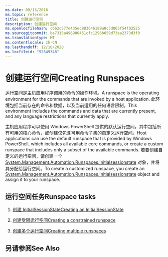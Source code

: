 ```yaml
---
ms.date: 09/13/2016
ms.topic: reference
title: 创建运行空间
description: 创建运行空间
ms.openlocfilehash: c6b2c577e435ec88364b189a0c3d065f54f02525
ms.sourcegitcommit: ba7315a496986451cfc1296b659d73ea2373d3f0
ms.translationtype: MT
ms.contentlocale: zh-CN
ms.lasthandoff: 12/10/2020
ms.locfileid: "92649348"
---
```

# <a name="creating-runspaces"></a><span data-ttu-id="a2fb9-103">创建运行空间</span><span class="sxs-lookup"><span data-stu-id="a2fb9-103">Creating Runspaces</span></span>

<span data-ttu-id="a2fb9-104">运行空间是主机应用程序调用的命令的操作环境。</span><span class="sxs-lookup"><span data-stu-id="a2fb9-104">A runspace is the operating environment for the commands that are invoked by a host application.</span></span> <span data-ttu-id="a2fb9-105">此环境包括当前存在的命令和数据，以及当前适用的任何语言限制。</span><span class="sxs-lookup"><span data-stu-id="a2fb9-105">This environment includes the commands and data that are currently present, and any language restrictions that currently apply.</span></span>

 <span data-ttu-id="a2fb9-106">主机应用程序可以使用 Windows PowerShell 提供的默认运行空间，其中包括所有可用的核心命令，或创建仅包含可用命令子集的自定义运行空间。</span><span class="sxs-lookup"><span data-stu-id="a2fb9-106">Host applications can use the default runspace that is provided by Windows PowerShell, which includes all available core commands, or create a custom runspace that includes only a subset of the available commands.</span></span> <span data-ttu-id="a2fb9-107">若要创建自定义的运行空间，请创建一个 [System.Management.Automation.Runspaces.Initialsessionstate](/dotnet/api/System.Management.Automation.Runspaces.InitialSessionState) 对象，并将其分配给运行空间。</span><span class="sxs-lookup"><span data-stu-id="a2fb9-107">To create a customized runspace, you create an [System.Management.Automation.Runspaces.Initialsessionstate](/dotnet/api/System.Management.Automation.Runspaces.InitialSessionState) object and assign it to your runspace.</span></span>

## <a name="runspace-tasks"></a><span data-ttu-id="a2fb9-108">运行空间任务</span><span class="sxs-lookup"><span data-stu-id="a2fb9-108">Runspace tasks</span></span>

1. [<span data-ttu-id="a2fb9-109">创建 InitialSessionState</span><span class="sxs-lookup"><span data-stu-id="a2fb9-109">Creating an InitialSessionState</span></span>](./creating-an-initialsessionstate.md)

2. [<span data-ttu-id="a2fb9-110">创建受限运行空间</span><span class="sxs-lookup"><span data-stu-id="a2fb9-110">Creating a constrained runspace</span></span>](./creating-a-constrained-runspace.md)

3. [<span data-ttu-id="a2fb9-111">创建多个运行空间</span><span class="sxs-lookup"><span data-stu-id="a2fb9-111">Creating multiple runspaces</span></span>](./creating-multiple-runspaces.md)

## <a name="see-also"></a><span data-ttu-id="a2fb9-112">另请参阅</span><span class="sxs-lookup"><span data-stu-id="a2fb9-112">See Also</span></span>
